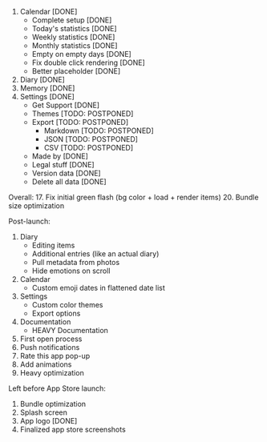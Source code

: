 1. Calendar [DONE]
	- Complete setup [DONE]
	- Today's statistics [DONE]
	- Weekly statistics [DONE]
	- Monthly statistics [DONE]
	- Empty on empty days [DONE]
	- Fix double click rendering [DONE]
	- Better placeholder [DONE]
2. Diary [DONE]
3. Memory [DONE]
4. Settings [DONE]
	- Get Support [DONE]
	- Themes [TODO: POSTPONED]
	- Export [TODO: POSTPONED]
		- Markdown [TODO: POSTPONED]
		- JSON [TODO: POSTPONED]
		- CSV [TODO: POSTPONED]
	- Made by [DONE]
	- Legal stuff [DONE]
	- Version data [DONE]
	- Delete all data [DONE]

Overall:
17. Fix initial green flash (bg color + load + render items)
20. Bundle size optimization

Post-launch: 
1. Diary
	- Editing items
	- Additional entries (like an actual diary)
	- Pull metadata from photos
	- Hide emotions on scroll
2. Calendar
	- Custom emoji dates in flattened date list
3. Settings
	- Custom color themes
	- Export options
4. Documentation
	- HEAVY Documentation
5. First open process
6. Push notifications
7. Rate this app pop-up
8. Add animations
9. Heavy optimization

Left before App Store launch:
1. Bundle optimization
2. Splash screen
3. App logo [DONE]
4. Finalized app store screenshots
